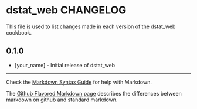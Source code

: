 dstat_web CHANGELOG
===================

This file is used to list changes made in each version of the dstat_web cookbook.

0.1.0
-----
- [your_name] - Initial release of dstat_web

- - -
Check the [Markdown Syntax Guide](http://daringfireball.net/projects/markdown/syntax) for help with Markdown.

The [Github Flavored Markdown page](http://github.github.com/github-flavored-markdown/) describes the differences between markdown on github and standard markdown.
